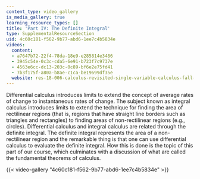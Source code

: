 ```yaml
---
content_type: video_gallery
is_media_gallery: true
learning_resource_types: []
title: 'Part IV: The Definite Integral'
type: SupplementalResourceSection
uid: 4c60c181-f562-9b77-abd6-1ee7c4b5834e
videos:
  content:
  - a7647b72-22f4-78da-18e9-e285814e3486
  - 3945c54e-0c3c-cda5-6e91-b723f7c9737e
  - 4563e6cc-dc13-203c-0c89-bf6e2e75fd41
  - 7b3f175f-a80a-b8ae-c1ca-be19699df35e
  website: res-18-006-calculus-revisited-single-variable-calculus-fall-2010
---
```


Differential calculus introduces limits to extend the concept of average rates of change to instantaneous rates of change. The subject known as integral calculus introduces limits to extend the technique for finding the area of rectilinear regions (that is, regions that have straight line borders such as triangles and rectangles) to finding areas of non-rectilinear regions (e.g., circles). Differential calculus and integral calculus are related through the definite integral. The definite integral represents the area of a non-rectilinear region and the remarkable thing is that one can use differential calculus to evaluate the definite integral. How this is done is the topic of this part of our course, which culminates with a discussion of what are called the fundamental theorems of calculus.

{{< video-gallery "4c60c181-f562-9b77-abd6-1ee7c4b5834e" >}}

